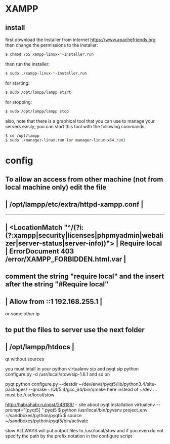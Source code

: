 # XAMPP
 
## install
first download the installer from internet https://www.apachefriends.org
then change the permissions to the installer:
```sh
$ chmod 755 xampp-linux-*-installer.run
```
 
then run the installer:
```sh
$ sudo ./xampp-linux-*-installer.run
```

for starting:
```sh
$ sudo /opt/lampp/lampp start
```

for stopping:
```sh
$ sudo /opt/lampp/lampp stop
```

also, note that there is a graphical tool that you can use 
to manage your servers easily;
you can start this tool with the following commands:
```sh
$ cd /opt/lampp	
$ sudo ./manager-linux.run (or manager-linux-x64.run)
```


 config
 =======

 To allow an access from other machine (not from local machine only)
 edit the file
 ------------------------------------------------------------------------
 | /opt/lampp/etc/extra/httpd-xampp.conf				|
 ------------------------------------------------------------------------

 ------------------------------------------------------------------------
 | <LocationMatch "^/(?i:(?:xampp|security|licenses|phpmyadmin|webalizer|server-status|server-info))">
 | 	Require local    
 |      ErrorDocument 403 /error/XAMPP_FORBIDDEN.html.var
 | </LocationMatch>
 ------------------------------------------------------------------------

 comment the string "require local"
 and the insert after the string "#Require local"
 ------------------------------------------------------------------------
 | Allow from ::1 192.168.255.1						|
 ------------------------------------------------------------------------
 or some other ip 

 to put the files to server use the next folder
 ------------------------------------------------------------------------
 | /opt/lampp/htdocs							|
 ------------------------------------------------------------------------
 
 



qt
without sources 

you must intall in your python virtualenv sip and pyqt
sip
python configure.py -d /usr/local/stow/sip-1.6.1 
and so on

pyqt
python configure.py --destdir ~/dev/envs/pyqt5/lib/python3.4/site-packages/ --qmake ~/Qt/5.4/gcc_64/bin/qmake
here instead of ~/dev ... must be /usr/local/stow

http://habrahabr.ru/post/248189/ - site about pyqt installation
virtualenv --prompt="[pyqt5] " pyqt5
$ python /usr/local/bin/pyvenv project_env ~/sandboxes/python/pyqt5
$ source ~/sandboxes/python/pyqt5/bin/activate


stow ALLWAYS will put output files to /usr/local/stow 
and if you even do not specify the path by the prefix notation in the configure script

